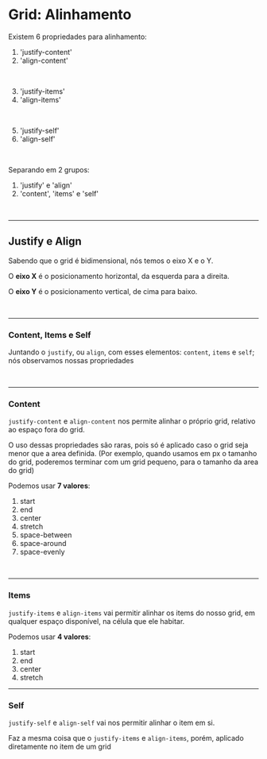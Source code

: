 # Grid: Alinhamento

Existem 6 propriedades para alinhamento:
1. 'justify-content'
2. 'align-content'

<br>

3. 'justify-items'
4. 'align-items'

<br>

5. 'justify-self'
6. 'align-self'

<br>

Separando em 2 grupos:
1. 'justify' e 'align'
2. 'content', 'items' e 'self'

<br>

---

## Justify e Align

Sabendo que o grid é bidimensional, nós temos o eixo X e o Y.

O **eixo X** é o posicionamento horizontal, da esquerda para a direita.

O **eixo Y** é o posicionamento vertical, de cima para baixo.

<br>

---

### Content, Items e Self

Juntando o `justify`, ou `align`, com esses elementos: `content`, `items` e `self`; nós observamos nossas propriedades

<br>

---

### Content

`justify-content` e `align-content` nos permite alinhar o próprio grid, relativo ao espaço fora do grid.

O uso dessas propriedades são raras, pois só é aplicado caso o grid seja menor que a area definida. (Por exemplo, quando usamos em px o tamanho do grid, poderemos terminar com um grid pequeno, para o tamanho da area do grid)


Podemos usar **7 valores**:
1. start
2. end
3. center
4. stretch
5. space-between
6. space-around
7. space-evenly

<br>

---
### Items

`justify-items` e `align-items` vai permitir alinhar os items do nosso grid, em qualquer espaço disponível, na célula que ele habitar.

Podemos usar **4 valores**:
1. start
2. end
3. center
4. stretch


---
### Self

`justify-self` e `align-self` vai nos permitir alinhar o item em si.


Faz a mesma coisa que o `justify-items` e `align-items`, porém, aplicado diretamente no item de um grid